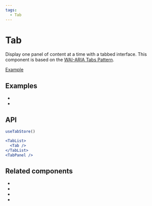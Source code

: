 ```yaml
---
tags:
  - Tab
---
```


# Tab

<div data-description>

Display one panel of content at a time with a tabbed interface. This component is based on the <a href="https://www.w3.org/WAI/ARIA/apg/patterns/tabpanel/">WAI-ARIA Tabs Pattern</a>.

</div>

<div data-tags></div>

<a href="../examples/tab/index.tsx" data-playground>Example</a>

## Examples

<div data-cards="examples">

- [](/examples/tab-react-router)
- [](/examples/tab-next-router)

</div>

## API

```jsx
useTabStore()

<TabList>
  <Tab />
</TabList>
<TabPanel />
```

## Related components

<div data-cards="components">

- [](/components/button)
- [](/components/disclosure)
- [](/components/composite)
- [](/components/focusable)

</div>
